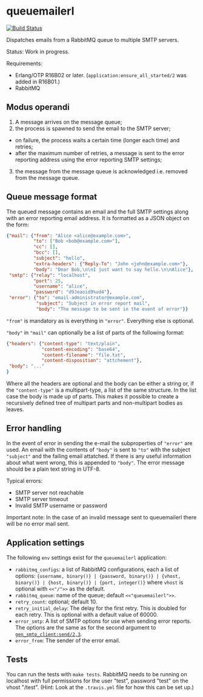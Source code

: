 queuemailerl
============

[![Build Status](https://travis-ci.org/Textalk/queuemailerl.svg)](https://travis-ci.org/Textalk/queuemailerl)

Dispatches emails from a RabbitMQ queue to multiple SMTP servers.

Status: Work in progress.

Requirements:

* Erlang/OTP R16B02 or later. (`application:ensure_all_started/2` was added in R16B01.)
* RabbitMQ

Modus operandi
--------------

1. A message arrives on the message queue;
2. the process is spawned to send the email to the SMTP server;
  * on failure, the process waits a certain time (longer each time) and retries;
  * after the maximum number of retries, a message is sent to the error reporting
    address using the error reporting SMTP settings;
3. the message from the message queue is acknowledged i.e. removed from the
   message queue.

Queue message format
--------------------

The queued message contains an email and the full SMTP settings along with an
error reporting email address. It is formatted as a JSON object on the form:

```JSON
{"mail": {"from": "Alice <alice@example.com>",
          "to": ["Bob <bob@example.com>"],
          "cc": [],
          "bcc": [],
          "subject": "hello",
          "extra-headers": {"Reply-To": "John <john@example.com>"},
          "body": "Dear Bob,\n\nI just want to say hello.\n\nAlice"},
 "smtp": {"relay": "localhost",
          "port": 25,
          "username": "alice",
          "password": "d9Jeaoid9%ud4"},
 "error": {"to": "email-administrator@example.com",
           "subject": "Subject in error report mail",
           "body": "The message to be sent in the event of error"}}
```

`"from"` is mandatory as is everything in `"error"`. Everything else is
optional.

`"body"` in `"mail"` can optionally be a list of parts of the following format:

```JSON
{"headers": {"content-type": "text/plain",
             "content-encoding": "base64",
             "content-filename": "file.txt",
             "content-disposition": "attchement"},
 "body": "..."
}
```

Where all the headers are optional and the body can be either a string or, if
the `"content-type"` is a multipart-type, a list of the same structure. In the
list case the body is made up of parts. This makes it possible to create a
recursively defined tree of multipart parts and non-multipart bodies as leaves.

Error handling
--------------

In the event of error in sending the e-mail the subproperties of `"error"` are
used. An email with the contents of `"body"` is sent to `"to"` with the subject
`"subject"` and the failing email attatched. If there is any useful information
about what went wrong, this is appended to `"body"`. The error message should be
a plain text string in UTF-8.

Typical errors:

* SMTP server not reachable
* SMTP server timeout
* Invalid SMTP username or password

Important note: In the case of an invalid message sent to queuemailerl there
will be no error mail sent.

Application settings
--------------------

The following `env` settings exist for the `queuemailerl` application:

* `rabbitmq_configs`: a list of RabbitMQ configurations, each a list of
  options: `{username, binary()} | {password, binary()} | {vhost, binary()} |
  {host, binary()} | {port, integer()}` where `vhost` is optional with
  `<<"/">>` as the default.
* `rabbitmq_queue`: name of the queue; default `<<"queuemailerl">>`.
* `retry_count`: optional; default 10.
* `retry_initial_delay`: The delay for the first retry. This is doubled for
  each retry. This is optional with a default value of 60000.
* `error_smtp`: A list of SMTP options for use when sending error reports. The
  options are the same as for the second argument to
  [`gen_smtp_client:send/2,3`](https://github.com/Vagabond/gen_smtp/).
* `error_from`: The sender of the error email.

Tests
-----

You can run the tests with `make tests`. RabbitMQ needs to be running on
localhost with full permissions for the user "test", password "test" on the
vhost "/test". (Hint: Look at the `.travis.yml` file for how this can be set
up.)
